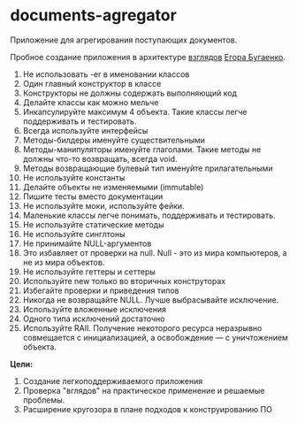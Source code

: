 
# documents-agregator

Приложение для агрегирования поступающих документов.

Пробное создание приложения в архитектуре [взглядов](http://www.eolang.ru/) [Егора Бугаенко](https://github.com/yegor256).  
1. Не использовать -er в именовании классов
1. Один главный конструктор в классе
1. Конструкторы не должны содержать выполняющий код
1. Делайте классы как можно мельче
1. Инкапсулируйте максимум 4 объекта. Такие классы легче поддерживать и тестировать.
1. Всегда используйте интерфейсы
1. Методы-билдеры именуйте существительными
1. Методы-манипуляторы именуйте глаголами. Такие методы не должны что-то возвращать, всегда void.
1. Методы возвращающие булевый тип именуйте прилагательными
1. Не используйте константы
1. Делайте объекты не изменяемыми (immutable)
1. Пишите тесты вместо документации
1. Не используйте моки, используйте фейки.
1. Маленькие классы легче понимать, поддерживать и тестировать.
1. Не используйте статические методы
1. Не используйте синглтоны
1. Не принимайте NULL-аргументов
1. Это избавляет от проверки на null. Null - это из мира компьютеров, а не из мира объектов.
1. Не используйте геттеры и сеттеры
1. Используйте new только во вторичных конструторах
1. Избегайте проверки и приведения типов
1. Никогда не возвращайте NULL. Лучше выбрасывайте исключение.
1. Используйте вложенные исключения
1. Одного типа исключений достаточно
1. Используйте RAII. Получение некоторого ресурса неразрывно совмещается с инициализацией, а освобождение — с уничтожением объекта.

**Цели:**  
1. Создание легкоподдерживаемого приложения
1. Проверка "вглядов" на практическое применение и решаемые проблемы.
1. Расширение кругозора в плане подходов к конструированию ПО

